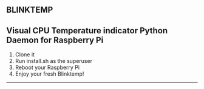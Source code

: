 BLINKTEMP
--------------------
**Visual CPU Temperature indicator**
Python Daemon for Raspberry Pi
------
1.  Clone it
2.  Run install.sh as the superuser
3.  Reboot your Raspberry Pi
4.  Enjoy your fresh Blinktemp!
------